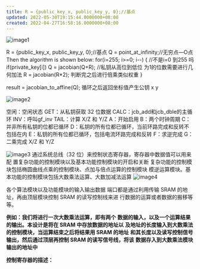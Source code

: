 ```yaml
---
title: R = {public_key_x, public_key_y, 0};//基点
updated: 2022-05-30T19:15:44.0000000+08:00
created: 2022-04-27T16:58:16.0000000+08:00
---
```


![image1](image1-25.png)

R = {public_key_x, public_key_y, 0};//基点
Q = point_at_infinity;//无穷点—O点
Then the algorithm is shown below:
for(i=255; i>=0; i--) { //不是i=0 到255 吗
if(private_key\[i\]) Q = jacobian(Q+R); //私钥从高位到低位 为1的位数需要进行几何加法
R = jacobian(R\*2); 判断完之后进行倍乘类似权重
}

result = jacobian_to_affine(Q); 循环之后返回坐标值产生公钥 x y

![image2](image2-21.png)

空闲：空闲状态
GET：从私钥获取 32 位数据
CALC：jcb_add和jcb_dble的主循环
INV：呼叫gf_inv
TAIL：计算 X/Z 和 Y/Z
A：开始启用
B：两个时钟周期
C：并非所有私钥的位都已循环
D：私钥的所有位都已循环，当前环路完成和反转不包括在内
E：私钥的所有位都已循环，包括电流环路完成和反转
F：求逆完成
G：二乘完成 X/Z 和 Y/Z

![image3](image3-19.png)
通过系统总线（32 位）来控制状态寄存器，寄存器中数据值可以用来配
置复杂功能的控制模块以及基本功能控制模块的开启和关断
复杂功能的控制模块包括椭圆曲线点乘的控制模块、点加与倍点运算的控制模块 模逆运算模块。基本功能的控制模块包括大数乘法运算、大数加减法运算
![image4](image4-16.png)

各个算法模块以及功能模块的输入输出数据
端口都是通过利用传输 SRAM 的地址，再由顶层模块控制 SRAM 的读写控制线来进
行数据的运算或者数据的搬移等等。

**例如：我们将进行一次大数乘法运算，即有两个**
**数据的输入，以及一个运算结果的输出。本设计是将在 SRAM 中存放数据的地址以**
**及地址的长度输入到大数乘法的控制模块，当运算结束之后将结果用 SRAM 的地址**
**和其长度以及读写控制信号输出，然后通过顶层再控制 SRAM 的读写信号线，将该**
**数据存入到大数乘法模块输出的地址中**

**控制寄存器的描述：**
